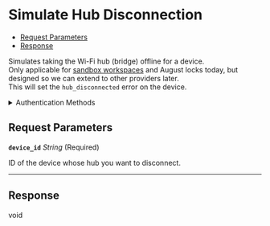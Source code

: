 # Simulate Hub Disconnection

- [Request Parameters](#request-parameters)
- [Response](#response)

Simulates taking the Wi-Fi hub (bridge) offline for a device.  
Only applicable for [sandbox workspaces](../../../core-concepts/workspaces/README.md#sandbox-workspaces) and August locks today, but designed so we can extend to other providers later.  
This will set the `hub_disconnected` error on the device.


<details>

<summary>Authentication Methods</summary>

- API key
- Personal access token
  <br>Must also include the `seam-workspace` header in the request.

To learn more, see [Authentication](https://docs.seam.co/latest/api/authentication).
</details>

## Request Parameters

**`device_id`** *String* (Required)

ID of the device whose hub you want to disconnect.

---


## Response

void

